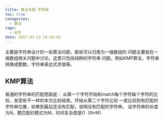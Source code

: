 ```yaml
---
title: 算法专题_字符串
toc: true
categories:
  - 算法
tags:
  - ACM
date: 2017-03-22 14:18:42
---
```

主要是字符串设计的一些算法问题，那些可以归类为一维数组的
问题主要放在一维数组相关问题中讨论。这里只包括纯粹的字符串
问题，例如KMP算法，字符串转换成整数，字符串表达式求值等。
<!-- more -->

## KMP算法
普通的字符串的匹配思路是：
从第一个字符开始和match每个字符每个字符的比较，发现有不一样的本次比较结束，开始从第二个字符比较
一直比较到有匹配的字符串位置，如果到最后还没有匹配，说明没有匹配的字符串。
设字符串的长度为N，要匹配的模式为M，时间复杂度是O（N*M）


